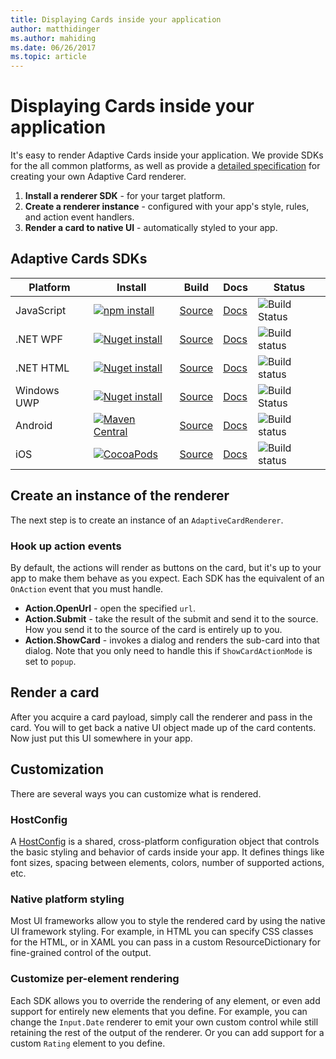 ```yaml
---
title: Displaying Cards inside your application
author: matthidinger
ms.author: mahiding
ms.date: 06/26/2017
ms.topic: article
---
```


# Displaying Cards inside your application

It's easy to render Adaptive Cards inside your application. We provide SDKs for the all common platforms, as well as provide a [detailed specification](implement-a-renderer.md) for creating your own Adaptive Card renderer.

1. **Install a renderer SDK** - for your target platform.
2. **Create a renderer instance** - configured with your app's style, rules, and action event handlers.
3. **Render a card to native UI** - automatically styled to your app.

## Adaptive Cards SDKs

|Platform|Install|Build|Docs|Status|
|---|---|---|---|---|
| JavaScript | [![npm install](https://img.shields.io/npm/v/adaptivecards.svg)](https://www.npmjs.com/package/adaptivecards) | [Source](https://github.com/Microsoft/AdaptiveCards/tree/master/source/nodejs)| [Docs](../sdk/rendering-cards/javascript/getting-started.md) | ![Build Status](https://img.shields.io/vso/build/Microsoft/56cf629e-8f3a-4412-acbc-bf69366c552c/20564.svg) |
| .NET WPF | [![Nuget install](https://img.shields.io/nuget/vpre/AdaptiveCards.Rendering.Wpf.svg)](https://www.nuget.org/packages/AdaptiveCards.Rendering.Wpf) | [Source](https://github.com/Microsoft/AdaptiveCards/tree/master/source/dotnet)| [Docs](../sdk/rendering-cards/net-wpf/getting-started.md) | ![Build status](https://img.shields.io/vso/build/Microsoft/56cf629e-8f3a-4412-acbc-bf69366c552c/20596.svg) |
| .NET HTML | [![Nuget install](https://img.shields.io/nuget/vpre/AdaptiveCards.Rendering.Html.svg)](https://www.nuget.org/packages/AdaptiveCards.Rendering.Html) | [Source](https://github.com/Microsoft/AdaptiveCards/tree/master/source/dotnet) | [Docs](../sdk/rendering-cards/net-html/getting-started.md) | ![Build status](https://img.shields.io/vso/build/Microsoft/56cf629e-8f3a-4412-acbc-bf69366c552c/20596.svg) |
| Windows UWP | [![Nuget install](https://img.shields.io/nuget/vpre/AdaptiveCards.Rendering.Uwp.svg)](https://www.nuget.org/packages/AdaptiveCards.Rendering.Uwp) | [Source](https://github.com/Microsoft/AdaptiveCards/tree/master/source/uwp) | [Docs](../sdk/rendering-cards/uwp/getting-started.md) | ![Build Status](https://img.shields.io/vso/build/Microsoft/56cf629e-8f3a-4412-acbc-bf69366c552c/20583.svg) |
| Android | [![Maven Central](https://img.shields.io/maven-central/v/io.adaptivecards/adaptivecards-android-arm.svg)](https://search.maven.org/#search%7Cga%7C1%7Ca%3A%22adaptivecards-android-arm%22) | [Source](https://github.com/Microsoft/AdaptiveCards/tree/master/source/android) | [Docs](../sdk/rendering-cards/android/getting-started.md) | ![Build status](https://img.shields.io/vso/build/Microsoft/8d47e068-03c8-4cdc-aa9b-fc6929290322/17651.svg)
| iOS | [![CocoaPods](https://img.shields.io/cocoapods/v/AdaptiveCards.svg)](https://cocoapods.org/pods/AdaptiveCards) | [Source](https://github.com/Microsoft/AdaptiveCards/tree/master/source/ios) | [Docs](../sdk/rendering-cards/ios/getting-started.md) |  ![Build status](https://img.shields.io/vso/build/Microsoft/8d47e068-03c8-4cdc-aa9b-fc6929290322/16990.svg) |

## Create an instance of the renderer

The next step is to create an instance of an `AdaptiveCardRenderer`. 

### Hook up action events

By default, the actions will render as buttons on the card, but it's up to your app to make them behave as you expect. Each SDK has the equivalent of an `OnAction` event that you must handle.

* **Action.OpenUrl** - open the specified `url`.  
* **Action.Submit** - take the result of the submit and send it to the source. How you send it to the source of the card is entirely up to you.
* **Action.ShowCard** - invokes a dialog and renders the sub-card into that dialog. Note that you only need to handle this if `ShowCardActionMode` is set to `popup`.

## Render a card

After you acquire a card payload, simply call the renderer and pass in the card. You will to get back a native UI object made up of the card contents. Now just put this UI somewhere in your app.

## Customization

There are several ways you can customize what is rendered. 

### HostConfig

A [HostConfig](host-config.md) is a shared, cross-platform configuration object that controls the basic styling and behavior of cards inside your app. It defines things like font sizes, spacing between elements, colors, number of supported actions, etc. 

### Native platform styling

Most UI frameworks allow you to style the rendered card by using the native UI framework styling. For example, in HTML you can specify CSS classes for the HTML, or in XAML you can pass in a custom ResourceDictionary for fine-grained control of the output.

### Customize per-element rendering

Each SDK allows you to override the rendering of any element, or even add support for entirely new elements that you define.  For example, you can change the `Input.Date` renderer to emit your own custom control while still retaining the rest of the output of the renderer. Or you can add support for a custom `Rating` element to you define.



